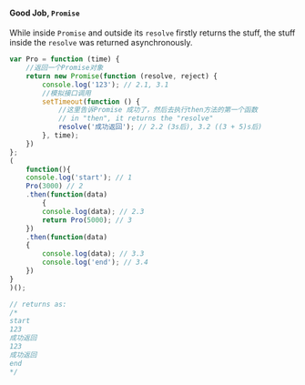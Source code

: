#### Good Job, `Promise`

While inside `Promise` and outside its `resolve` firstly returns the stuff, the stuff inside the `resolve` was returned asynchronously.



```javascript
var Pro = function (time) {
    //返回一个Promise对象
    return new Promise(function (resolve, reject) {
        console.log('123'); // 2.1, 3.1
        //模拟接口调用
        setTimeout(function () {
            //这里告诉Promise 成功了，然后去执行then方法的第一个函数
            // in "then", it returns the "resolve"
            resolve('成功返回'); // 2.2 (3s后), 3.2 ((3 + 5)s后)
        }, time);
    })
};
(
    function(){
    console.log('start'); // 1
    Pro(3000) // 2
    .then(function(data)
        {
        console.log(data); // 2.3
        return Pro(5000); // 3
    })
    .then(function(data)
    {
        console.log(data); // 3.3
        console.log('end'); // 3.4
    })
}
)();

// returns as:
/*
start
123
成功返回
123
成功返回
end
*/

```

